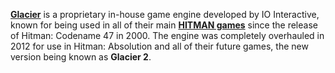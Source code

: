 [**Glacier**](https://ioi.dk/glacier) is a proprietary in-house game engine developed by IO Interactive, known for being used in all of their main [**HITMAN games**](https://en.m.wikipedia.org/wiki/Hitman_(franchise)) since the release of Hitman: Codename 47 in 2000. The engine was completely overhauled in 2012 for use in Hitman: Absolution and all of their future games, the new version being known as **Glacier 2**. 
